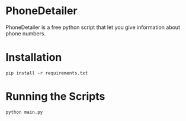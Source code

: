 # PhoneDetailer
PhoneDetailer is a free python script that let you give information about phone numbers.

# Installation

```
pip install -r requirements.txt
```

# Running the Scripts

```
python main.py
```

